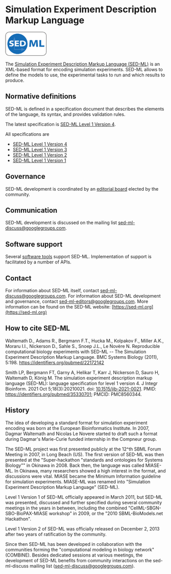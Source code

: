 # Simulation Experiment Description Markup Language
<img src="./files/sed-ml.png" alt="SED-ML logo" height="75"/>

The [Simulation Experiment Description Markup Language (SED-ML)](https://sed-ml.org/) is an XML-based format for encoding simulation experiments. SED-ML allows to define the models to use, the experimental tasks to run and which results to produce.

## Normative definitions
SED-ML is defined in a specification document that describes the elements of the language, its syntax, and provides validation rules.

The latest specification is [SED-ML Level 1 Version 4](https://identifiers.org/combine.specifications/sed-ml.level-1.version-4).
 
All specifications are
* [SED-ML Level 1 Version 4](https://identifiers.org/combine.specifications/sed-ml.level-1.version-4)
* [SED-ML Level 1 Version 3](https://identifiers.org/combine.specificationssed-ml.level-1.version-3)
* [SED-ML Level 1 Version 2](https://identifiers.org/combine.specifications/sed-ml.level-1.version-2)
* [SED-ML Level 1 Version 1](https://identifiers.org/combine.specificationssed-ml.level-1.version-1)

## Governance
SED-ML development is coordinated by an [editorial board](https://sed-ml.org/about.html) elected by the community.

## Communication
SED-ML development is discussed on the mailing list [sed-ml-discuss@googlegroups.com](https://groups.google.com/d/forum/sed-ml-discuss).

## Software support
Several [software tools](http://sed-ml.org/showcase.html) support SED-ML. Implementation of support is facilitated by a number of APIs.

## Contact
For information about SED-ML itself, contact [sed-ml-discuss@googlegroups.com](https://groups.google.com/d/forum/sed-ml-discuss). For information about SED-ML development and governance, contact [sed-ml-editors@googlegroups.com](mailto:sed-ml-editors@googlegroups.com). More information can be found on the SED-ML website: [https://sed-ml.org](https://sed-ml.org)

## How to cite SED-ML
Waltemath D., Adams R., Bergmann F.T., Hucka M., Kolpakov F., Miller A.K., Moraru I.I., Nickerson D., Sahle S., Snoep J.L., Le Novère N. Reproducible computational biology experiments with SED-ML -- The Simulation Experiment Description Markup Language. BMC Systems Biology (2011), 5:198. https://identifiers.org/pubmed/22172142

Smith LP, Bergmann FT, Garny A, Helikar T, Karr J, Nickerson D, Sauro H, Waltemath D, König M. The simulation experiment description markup language (SED-ML): language specification for level 1 version 4. J Integr Bioinform. 2021 Oct 5;18(3):20210021. doi: [10.1515/jib-2021-0021](https://doi.org/10.1515/jib-2021-0021). PMID: https://identifiers.org/pubmed/35330701; PMCID: PMC8560344.


## History
The idea of developing a standard format for simulation experiment encoding was born at the European Bioinformatics Institute. In 2007, Dagmar Waltemath and Nicolas Le Novere started to draft such a format during Dagmar's Marie-Curie funded internship in the Compneur group.

The SED-ML project was first presented publicly at the 12^th SBML Forum Meeting in 2007, in Long Beach (US). The first version of SED-ML was then presented at the "Super-hackathon "standards and ontologies for Systems Biology"" in Okinawa in 2008. Back then, the language was called MIASE-ML. In Okinawa, many researchers showed a high interest in the format, and discussions were vital. MIASE became the Minimum Information guideline for simulation experiments. MIASE-ML was renamed into "Simulation Experiment Description Markup Language" (SED-ML).

Level 1 Version 1 of SED-ML officially appeared in March 2011, but SED-ML was presented, discussed and further specified during several community meetings in the years in between, including the combined "CellML-SBGN-SBO-BioPAX-MIASE workshop" in 2009, or the "2010 SBML-BioModels.net Hackathon".

Level 1 Version 2 of SED-ML was officially released on December 2, 2013 after two years of ratification by the community.

Since then SED-ML has been developed in collaboration with the communities forming the "computational modeling in biology network" (COMBINE). Besides dedicated sessions at various meetings, the development of SED-ML benefits from community interactions on the sed-ml-discuss mailing list ([sed-ml-discuss@googlegroups.com](https://groups.google.com/d/forum/sed-ml-discuss)).
